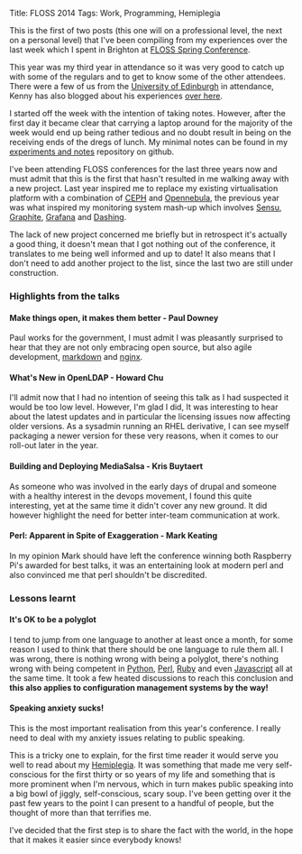 Title: FLOSS 2014
Tags: Work, Programming, Hemiplegia

This is the first of two posts (this one will on a professional level, the next on a personal level) that I've been compiling from my experiences over the last week which I spent in Brighton at [FLOSS Spring Conference](www.flossuk.org/Events/Spring2014). 

This year was my third year in attendance so it was very good to catch up with some of the regulars and to get to know some of the other attendees. There were a few of us from the [University of Edinburgh](http://www.ed.ac.uk) in attendance, Kenny has also blogged about his experiences [over here](http://blog.inf.ed.ac.uk/kenny).

I started off the week with the intention of taking notes. However, after the first day it became clear that carrying a laptop around for the majority of the week would end up being rather tedious and no doubt result in being on the receiving ends of the dregs of lunch. My minimal notes can be found in my [experiments and notes](https://github.com/barryorourke/experiments-and-notes/tree/master/notes/floss2014) repository on github.

I've been attending FLOSS conferences for the last three years now and must admit that this is the first that hasn't resulted in me walking away with a new project. Last year inspired me to replace my existing virtualisation platform with a combination of [CEPH](http://www.ceph.com) and [Opennebula](http://www.opnnebula.org), the previous year was what inspired my monitoring system mash-up which involves [Sensu](http://www.sensupapp.org), [Graphite](https://github.com/graphite-project/graphite-web), [Grafana](https://github.com/torkelo/grafana) and [Dashing](http://shopify.github.io/dashing).


The lack of new project concerned me briefly but in retrospect it's actually a good thing, it doesn't mean that I got nothing out of the conference, it translates to me being well informed and up to date! It also means that I don't need to add another project to the list, since the last two are still under construction.

### Highlights from the talks

#### Make things open, it makes them better - Paul Downey

Paul works for the government, I must admit I was pleasantly surprised to hear that they are not only embracing open source, but also agile development, [markdown](http://daringfireball.net/projects/markdown) and [nginx](http://nginx.org).

#### What's New in OpenLDAP - Howard Chu

I'll admit now that I had no intention of seeing this talk as I had suspected it would be too low level. However, I'm glad I did, It was interesting to hear about the latest updates and in particular the licensing issues now affecting older versions. As a sysadmin running an RHEL derivative, I can see myself packaging a newer version for these very reasons, when it comes to our roll-out later in the year.

#### Building and Deploying MediaSalsa - Kris Buytaert

As someone who was involved in the early days of drupal and someone with a healthy interest in the devops movement, I found this quite interesting, yet at the same time it didn't cover any new ground. It did however highlight the need for better inter-team communication at work.

#### Perl: Apparent in Spite of Exaggeration - Mark Keating

In my opinion Mark should have left the conference winning both Raspberry Pi's awarded for best talks, it was an entertaining look at modern perl and also convinced me that perl shouldn't be discredited.

### Lessons learnt

#### It's OK to be a polyglot

I tend to jump from one language to another at least once a month, for some reason I used to think that there should be one language to rule them all. I was wrong, there is nothing wrong with being a polyglot, there's nothing wrong with being competent in [Python](http://www.python.org), [Perl](http://www.perl.org), [Ruby](http://www.ruby-lang.org) and even [Javascript](http://nodejs.org) all at the same time. It took a few heated discussions to reach this conclusion and **this also applies to configuration management systems by the way!** 

#### Speaking anxiety sucks!

This is the most important realisation from this year's conference. I really need to deal with my anxiety issues relating to public speaking. 

This is a tricky one to explain, for the first time reader it would serve you well to read about my [Hemiplegia]({filename}/articles/what_is_hemiplegia.md). It was something that made me very self-conscious for the first thirty or so years of my life and something that is more prominent when I'm nervous, which in turn makes public speaking into a big bowl of jiggly, self-conscious, scary soup. I've been getting over it the past few years to the point I can present to a handful of people, but the thought of more than that terrifies me. 

I've decided that the first step is to share the fact with the world, in the hope that it makes it easier since everybody knows!

